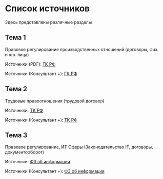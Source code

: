 # Список источников
Здесь представлены различные разделы
## Тема 1
Правовое регулирование производственных отношений
(договоры, физ. и юр. лица)

Источники (PDF): [ГК РФ](/files/garant_grajdansky_kodeks_rf.pdf)

Источники (Консультант +): [ГК РФ](https://www.consultant.ru/search/?q=%D0%93%D0%9A+%D0%A0%D0%A4)
## Тема 2
Трудовые правоотношения
(трудовой договор)

Источники: [ТК РФ](/files/TrydovoikodeksRossiiskoiFederaciio.pdf)

Источники (Консультант +): [ТК РФ](https://www.consultant.ru/document/cons_doc_LAW_34683/)

## Тема 3
Правовое регулирование, ИТ Оферы
(Законодательство IT, договоры, документооборот)

Источники: [ФЗ об информации](/files/fs-ob-informazii.pdf)

Источники (Консультант +): [ФЗ об информации](https://www.consultant.ru/document/cons_doc_LAW_61798/)